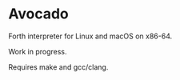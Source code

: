 # Avocado

Forth interpreter for Linux and macOS on x86-64.

Work in progress.

Requires make and gcc/clang.
